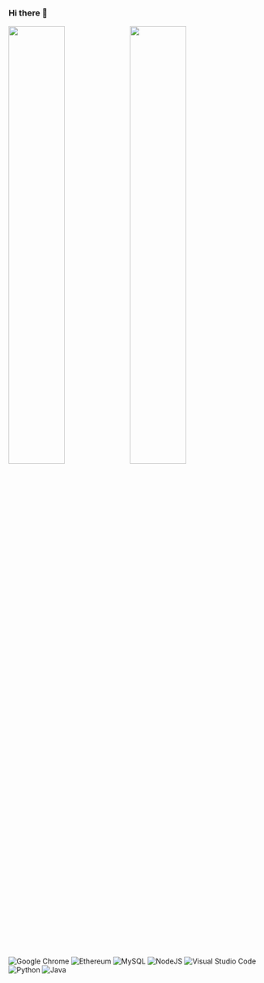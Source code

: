 ### Hi there 👋
<img align="left" width="47%" src="https://github-readme-stats.vercel.app/api?username=FlorDeBruyne&theme=aura" />
<img align="left" width="47%" src="https://github-readme-stats.vercel.app/api/top-langs/?username=FlorDeBruyne&layout=compact&theme=aura" />


![Google Chrome](https://img.shields.io/badge/Google%20Chrome-4285F4?style=for-the-badge&logo=GoogleChrome&logoColor=white)
![Ethereum](https://img.shields.io/badge/Ethereum-3C3C3D?style=for-the-badge&logo=Ethereum&logoColor=white)
![MySQL](https://img.shields.io/badge/mysql-%2300f.svg?style=for-the-badge&logo=mysql&logoColor=white)
![NodeJS](https://img.shields.io/badge/node.js-6DA55F?style=for-the-badge&logo=node.js&logoColor=white)
![Visual Studio Code](https://img.shields.io/badge/Visual%20Studio%20Code-0078d7.svg?style=for-the-badge&logo=visual-studio-code&logoColor=white)
![Python](https://img.shields.io/badge/python-3670A0?style=for-the-badge&logo=python&logoColor=ffdd54)
![Java](https://img.shields.io/badge/java-%23ED8B00.svg?style=for-the-badge&logo=java&logoColor=white)
